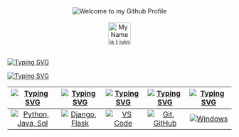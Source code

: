 <div align="center">
  <img src="https://github.com/BrunnerLivio/brunnerlivio/blob/master/images/welcome.png?raw=true" style="max-width: 100%;" alt="Welcome to my Github Profile" />
  <br />
  <br />
  <img height="50" alt="My Name is Livio and I like Node.js" src="images/personal_note.svg" />
  <br />
  <br />

</div>

[![Typing SVG](https://readme-typing-svg.herokuapp.com?font=Manufacturing+Consent&size=100&color=586069&stroke=FFFFFF&duration=700&center=false&vCenter=true&height=100&repeat=false&random=false&lines=Sobre+mí)](https://git.io/typing-svg)



[![Typing SVG](https://readme-typing-svg.herokuapp.com?font=Libertinus+Math&size=30&color=586069&duration=500&center=false&vCenter=true&width=1000&height=160&repeat=false&random=false&multiline=true&lines=🚀+Primeros+pasos+para+llegar+a+Senior;💻+Siempre+aprendiendo+y+reforzando+conocimientos;🌟+Ansioso+de+aprender+y+crecer+más+de+lo+que+me+creo+capaz)](https://git.io/typing-svg)

<!--
[![Typing SVG](https://readme-typing-svg.herokuapp.com?font=Manufacturing+Consent&size=100&color=FFFFFF&center=false&vCenter=true&height=100&duration=1&repeat=false&random=false&lines=Sobre+mí)](https://git.io/typing-svg)

COLOR: 586069
-->

| [![Typing SVG](https://readme-typing-svg.herokuapp.com?font=Manufacturing+Consent&size=37&pause=1000&color=586069&center=true&vCenter=true&repeat=false&random=false&width=200&lines=Lenguajes)](https://git.io/typing-svg) | [![Typing SVG](https://readme-typing-svg.herokuapp.com?font=Manufacturing+Consent&size=37&pause=1000&color=586069&center=true&vCenter=true&repeat=false&random=false&width=200&lines=Frameworks)](https://git.io/typing-svg) | [![Typing SVG](https://readme-typing-svg.herokuapp.com?font=Manufacturing+Consent&size=37&pause=1000&color=586069&center=true&vCenter=true&repeat=false&random=false&width=150&lines=IDEs)](https://git.io/typing-svg) | [![Typing SVG](https://readme-typing-svg.herokuapp.com?font=Manufacturing+Consent&size=37&pause=1000&color=586069&center=true&vCenter=true&repeat=false&random=false&width=200&lines=Herramientas)](https://git.io/typing-svg) | [![Typing SVG](https://readme-typing-svg.herokuapp.com?font=Manufacturing+Consent&size=37&pause=1000&color=586069&center=true&vCenter=true&repeat=false&random=false&width=285&lines=Sistemas+Operativos)](https://git.io/typing-svg) |
| ----- | ---- | ---- | ---- | ---- |
| <div align="center"><a href="https://skillicons.dev"><img src="https://skillicons.dev/icons?i=py,java,mysql" title="Python, Java, Sql"/></a></div> | <div align="center"><a href="https://skillicons.dev"><img src="https://skillicons.dev/icons?i=django,flask" title="Django, Flask"/></a></div>| <div align="center"><a href="https://skillicons.dev"><img src="https://skillicons.dev/icons?i=vscode" title="VS Code"/></a></div> | <div align="center"><a href="https://skillicons.dev"><img src="https://skillicons.dev/icons?i=git,github" title="Git, GitHub"/></a></div> | <div align="center"><a href="https://skillicons.dev"><img src="https://skillicons.dev/icons?i=windows" title="Windows"/></a></div> |

<!--
**xdmrk/xdmrk** is a ✨ _special_ ✨ repository because its `README.md` (this file) appears on your GitHub profile.

Here are some ideas to get you started:

- 🔭 I’m currently working on ...
- 🌱 I’m currently learning ...
- 👯 I’m looking to collaborate on ...
- 🤔 I’m looking for help with ...
- 💬 Ask me about ...
- 📫 How to reach me: ...
- 😄 Pronouns: ...
- ⚡ Fun fact: ...
-->
